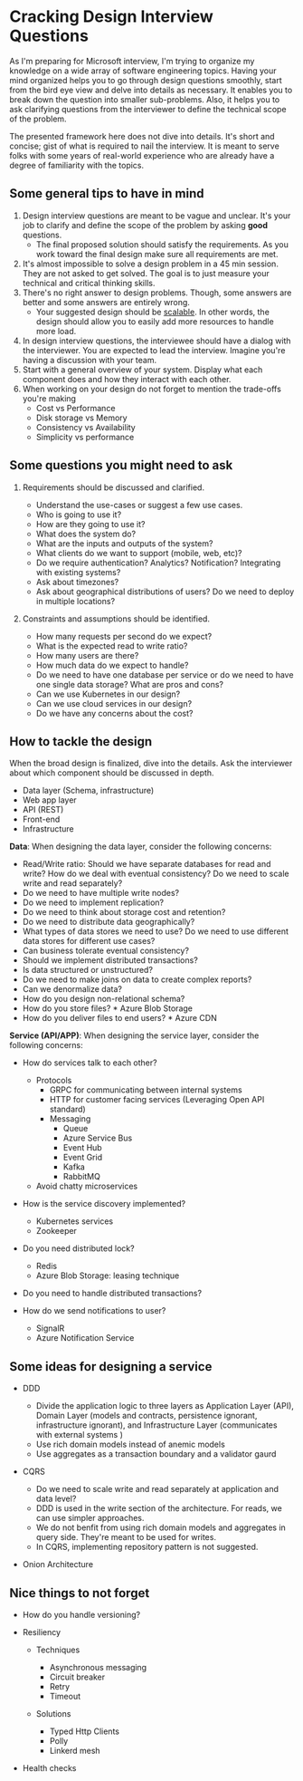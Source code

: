 # Cracking Design Interview Questions

As I'm preparing for Microsoft interview, I'm trying to organize my knowledge on a wide array of software engineering topics. Having your mind organized helps you to go through design questions smoothly, start from the bird eye view and delve into details as necessary. It enables you to break down the question into smaller sub-problems. Also, it helps you to ask clarifying questions from the interviewer to define the technical scope of the problem.

The presented framework here does not dive into details. It's short and concise; gist of what is required to nail the interview. It is meant to serve folks with some years of real-world experience who are already have a degree of familiarity with the topics.

## Some general tips to have in mind

1. Design interview questions are meant to be vague and unclear. It's your job to clarify and define the scope of the problem by asking **good** questions.
   * The final proposed solution should satisfy the requirements. As you work toward the final design make sure all requirements are met.
2. It's almost impossible to solve a design problem in a 45 min session. They are not asked to get solved. The goal is to just measure your technical and critical thinking skills. 
3. There's no right answer to design problems. Though, some answers are better and some answers are entirely wrong. 
   * Your suggested design should be [scalable](https://www.allthingsdistributed.com/2006/03/a_word_on_scalability.html). In other words, the design should allow you to easily add more resources to handle more load.  
4. In design interview questions, the interviewee should have a dialog with the interviewer. You are expected to lead the interview. Imagine you're having a discussion with your team.
5. Start with a general overview of your system. Display what each component does and how they interact with each other.
6. When working on your design do not forget to mention the trade-offs you're making 
    * Cost vs Performance
    * Disk storage vs Memory 
    * Consistency vs Availability
    * Simplicity vs performance

## Some questions you might need to ask

1. Requirements should be discussed and clarified. 

    * Understand the use-cases or suggest a few use cases. 
    * Who is going to use it? 
    * How are they going to use it? 
    * What does the system do? 
    * What are the inputs and outputs of the system? 
    * What clients do we want to support (mobile, web, etc)? 
    * Do we require authentication? Analytics? Notification? Integrating with existing systems? 
    * Ask about timezones? 
    * Ask about geographical distributions of users? Do we need to deploy in multiple locations? 

 2. Constraints and assumptions should be identified. 

    * How many requests per second do we expect? 
    * What is the expected read to write ratio? 
    * How many users are there? 
    * How much data do we expect to handle? 
    * Do we need to have one database per service or do we need to have one single data storage? What are pros and cons? 
    * Can we use Kubernetes in our design?
    * Can we use cloud services in our design?
    * Do we have any concerns about the cost?
    
## How to tackle the design

When the broad design is finalized, dive into the details. Ask the interviewer about which component should be discussed in depth. 

   * Data layer (Schema, infrastructure) 
   * Web app layer 
   * API (REST) 
   * Front-end 
   * Infrastructure

**Data**: When designing the data layer, consider the following concerns: 
 
   * Read/Write ratio: Should we have separate databases for read and write? How do we deal with eventual consistency? Do we need to scale write and read separately? 
   * Do we need to have multiple write nodes? 
   * Do we need to implement replication? 
   * Do we need to think about storage cost and retention? 
   * Do we need to distribute data geographically? 
   * What types of data stores we need to use? Do we need to use different data stores for different use cases? 
   * Can business tolerate eventual consistency? 
   * Should we implement distributed transactions? 
   * Is data structured or unstructured? 
   * Do we need to make joins on data to create complex reports?  
   * Can we denormalize data? 
   * How do you design non-relational schema? 
   * How do you store files? 
    * Azure Blob Storage
   * How do you deliver files to end users?
    * Azure CDN
   
**Service (API/APP)**: When designing the service layer, consider the following concerns: 
 
  * How do services talk to each other?  
    * Protocols 
      * GRPC for communicating between internal systems 
      * HTTP for customer facing services (Leveraging Open API standard) 
      * Messaging
        * Queue
        * Azure Service Bus
        * Event Hub
        * Event Grid
        * Kafka
        * RabbitMQ
     * Avoid chatty microservices 

  * How is the service discovery implemented? 
    * Kubernetes services 
    * Zookeeper 

  * Do you need distributed lock?
    * Redis
    * Azure Blob Storage: leasing technique
  
  * Do you need to handle distributed transactions?

  * How do we send notifications to user? 
    * SignalR 
    * Azure Notification Service 

 ## Some ideas for designing a service

  * DDD 
    * Divide the application logic to three layers as Application Layer (API), Domain Layer (models and contracts, persistence ignorant, infrastructure ignorant), and Infrastructure Layer (communicates with external systems ) 
    * Use rich domain models instead of anemic models 
    * Use aggregates as a transaction boundary and a validator gaurd 

  * CQRS
    * Do we need to scale write and read separately at application and data level? 
    * DDD is used in the write section of the architecture. For reads, we can use simpler approaches. 
    * We do not benfit from using rich domain models and aggregates in query side. They're meant to be used for writes. 
    * In CQRS, implementing repository pattern is not suggested. 
   
  * Onion Architecture 

 ## Nice things to not forget

  * How do you handle versioning? 
  
  * Resiliency 
    * Techniques 
      * Asynchronous messaging 
      * Circuit breaker 
      * Retry 
      * Timeout 

    * Solutions
      * Typed Http Clients
      * Polly 
      * Linkerd mesh 

  * Health checks 
